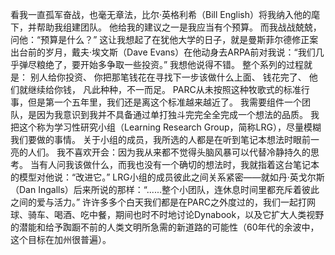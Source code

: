 看我一直孤军奋战，也毫无章法，比尔·英格利希（Bill English）将我纳入他的麾下，并帮助我组建团队。
他给我的建议之一是我应当有个预算。
而我战战兢兢，问他：“预算是什么？”
这让我想起了在犹他大学的日子，就是曼斯菲尔德修正案出台前的岁月，戴夫·埃文斯（Dave Evans）在他动身去ARPA前对我说：“我们几乎弹尽粮绝了，要开始多争取一些投资。”
我想他说得不错。
整个系列的过程就是：
别人给你投资、
你把那笔钱花在寻找下一步该做什么上面、
钱花完了、
他们就继续给你钱，
凡此种种，不一而足。
PARC从未按照这种牧歌式的标准行事，但是第一个五年里，我们还是离这个标准越来越近了。
我需要组件一个团队，是因为我意识到我并不具备通过单打独斗完完全全完成一个想法的品质。
我把这个称为学习性研究小组（Learning Research Group，简称LRG），尽量模糊我们要做的事情。
关于小组的成员，我所选的人都是在听到笔记本想法时眼前一亮的人们。
我不喜欢开会：因为我从来都不觉得头脑风暴可以代替冷静持久的思考。
当有人问我该做什么，而我也没有一个确切的想法时，我就指着这台笔记本的模型对他说：“改进它。”
LRG小组的成员彼此之间关系紧密——就如丹·英戈尔斯（Dan Ingalls）后来所说的那样：“......整个小团队，连休息时间里都充斥着彼此之间的爱与活力。”
许许多多个白天我们都是在PARC之外度过的，我们一起打网球、骑车、喝酒、吃中餐，期间也时不时地讨论Dynabook，以及它扩大人类视野的潜能和给予踟蹰不前的人类文明所急需的新道路的可能性（60年代的余波中，这个目标在加州很普遍）。
